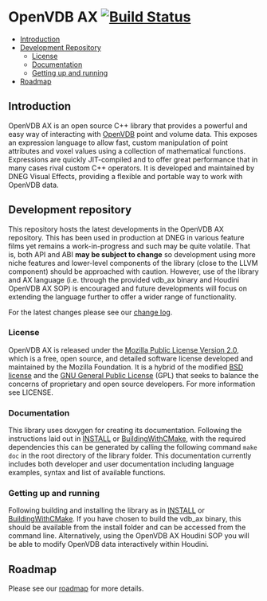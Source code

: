 # OpenVDB AX [![Build Status](https://travis-ci.com/dneg/openvdb_ax.svg?branch=master)](https://travis-ci.com/dneg/openvdb_ax)

* [Introduction](#introduction)
* [Development Repository](#development-repository)
	* [License](#license)
	* [Documentation](#documentation)
	* [Getting up and running](#getting-up-and-running)
* [Roadmap](#roadmap)


## Introduction

OpenVDB AX is an open source C++ library that provides a powerful and easy way of interacting with [OpenVDB](http://www.openvdb.org/) point and volume data. This exposes an expression language to allow fast, custom manipulation of point attributes and voxel values using a collection of mathematical functions. Expressions are quickly JIT-compiled and to offer great performance that in many cases rival custom C++ operators. It is developed and maintained by DNEG Visual Effects, providing a flexible and portable way to work with OpenVDB data.


## Development repository

This repository hosts the latest developments in the OpenVDB AX repository. This has been used in production at DNEG in various feature films yet remains a work-in-progress and such may be quite volatile. That is, both API and ABI **may be subject to change** so development using more niche features and lower-level components of the library (close to the LLVM component) should be approached with caution. However, use of the library and AX language (i.e. through the provided vdb_ax binary and Houdini OpenVDB AX SOP) is encouraged and future developments will focus on extending the language further to offer a wider range of functionality.

For the latest changes please see our [change log](openvdb_ax/CHANGES.md).


### License

OpenVDB AX is released under the [Mozilla Public License Version 2.0](https://www.mozilla.org/MPL/2.0/), which is a free, open source, and detailed software license developed and maintained by the Mozilla Foundation. It is a hybrid of the modified [BSD license](https://en.wikipedia.org/wiki/BSD_licenses#3-clause) and the [GNU General Public License](https://en.wikipedia.org/wiki/GNU_General_Public_License) (GPL) that seeks to balance the concerns of proprietary and open source developers. For more information see LICENSE.

### Documentation

This library uses doxygen for creating its documentation. Following the instructions laid out in [INSTALL](INSTALL.md) or [BuildingWithCMake](BuildingWithCMake.md), with the required dependencies this can be generated by calling the following command `make doc` in the root directory of the library folder. This documentation currently includes both developer and user documentation including language examples, syntax and list of available functions.


### Getting up and running

Following building and installing the library as in [INSTALL](INSTALL.md) or [BuildingWithCMake](BuildingWithCMake.md). If you have chosen to build the vdb_ax binary, this should be available from the install folder and can be accessed from the command line. Alternatively, using the OpenVDB AX Houdini SOP you will be able to modify OpenVDB data interactively within Houdini.


## Roadmap

Please see our [roadmap](ROADMAP.md) for more details.
